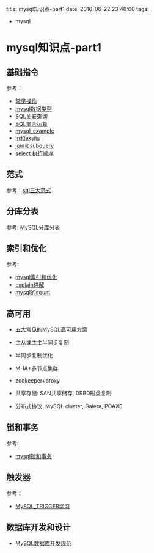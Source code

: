 title: mysql知识点-part1
date: 2016-06-22 23:46:00
tags:
- mysql


# mysql知识点-part1

## 基础指令

参考：

* [常见操作](mysql-common-cmd.md)
* [mysql数据类型](mysql数据类型.md)
* [SQL关联查询](mysql-join.md)
* [SQL集合运算](sql-combine.md)
* [mysql_example](mysql_example.md)
* [in和exsits](mysql_in_and_exsits.md)
* [join和subquery](join_and_subquery.md)
* [select 执行顺序](http://www.cnblogs.com/lucybloguniquecom/p/5884950.html)

## 范式

参考：[sql三大范式](sql三大范式.md)

## 分库分表

参考: [MySQL分库分表](mysql分库分表.md)

## 索引和优化

参考: 

* [mysql索引和优化](mysql索引和优化.md)
* [explain详解](explain详解.md)
* [mysql的count](mysql的count.md)


## 高可用

* [五大常见的MySQL高可用方案](https://zhuanlan.zhihu.com/p/25960208)

 * 主从或主主半同步复制
 * 半同步复制优化
 * MHA+多节点集群
 * zookeeper+proxy
 * 共享存储: SAN共享储存, DRBD磁盘复制
  * 分布式协议: MySQL cluster, Galera, POAXS

## 锁和事务

参考: 

* [mysql锁和事务](mysql锁和事务.md)

## 触发器

参考：

* [MySQL_TRIGGER学习](MySQL_TRIGGER学习.md)

## 数据库开发和设计

* [MySQL数据库开发规范](MySQL数据库开发规范.md)



